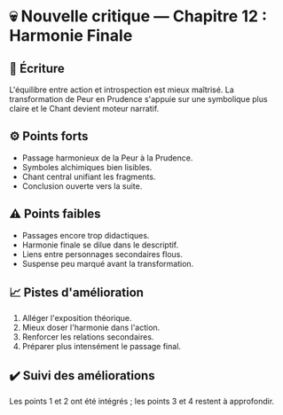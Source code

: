 # 💀 Nouvelle critique — Chapitre 12 : Harmonie Finale

## 🧠 Écriture
L'équilibre entre action et introspection est mieux maîtrisé. La transformation de Peur en Prudence s'appuie sur une symbolique plus claire et le Chant devient moteur narratif.

## ⚙️ Points forts
- Passage harmonieux de la Peur à la Prudence.
- Symboles alchimiques bien lisibles.
- Chant central unifiant les fragments.
- Conclusion ouverte vers la suite.

## ⚠️ Points faibles
- Passages encore trop didactiques.
- Harmonie finale se dilue dans le descriptif.
- Liens entre personnages secondaires flous.
- Suspense peu marqué avant la transformation.

## 📈 Pistes d'amélioration
1. Alléger l'exposition théorique.
2. Mieux doser l'harmonie dans l'action.
3. Renforcer les relations secondaires.
4. Préparer plus intensément le passage final.

## ✔️ Suivi des améliorations
Les points 1 et 2 ont été intégrés ; les points 3 et 4 restent à approfondir.

